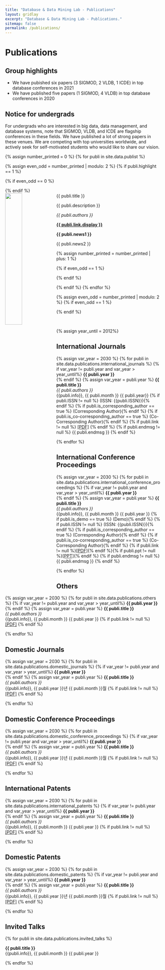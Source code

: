 ```yaml
---
title: "Database & Data Mining Lab - Publications"
layout: gridlay
excerpt: "Database & Data Mining Lab - Publications."
sitemap: false
permalink: /publications/
---
```



# Publications

## Group highlights

<ul style="overflow: hidden">
  <li>We have pubished six papers (3 SIGMOD, 2 VLDB, 1 ICDE) in top database conferences in 2021</li>
  <li>We have published five papers (1 SIGMOD, 4 VLDB) in top database conferences in 2020</li>
</ul>

## Notice for undergrads 
For undergrads who are interested in big data, data management, and database systems, note that SIGMOD, VLDB, and ICDE are flagship conferences in these fields. We have published a lot of strong papers in these venues. We are competing with top universities worldwide, and actively seek for self-motivated students who would like to share our vision.

{% assign number_printed = 0 %}
{% for publi in site.data.publist %}

{% assign even_odd = number_printed | modulo: 2 %}
{% if publi.highlight == 1 %}

{% if even_odd == 0 %}
<div class="row">
{% endif %}

<div class="col-sm-6 clearfix">
 <div class="well">
  <pubtit>{{ publi.title }}</pubtit>
  <img src="{{ site.url }}{{ site.baseurl }}/images/pubpic/{{ publi.image }}" class="img-responsive" width="33%" style="float: left" />
  <p>{{ publi.description }}</p>
  <p><em>{{ publi.authors }}</em></p>
  <p><strong><a href="{{ publi.link.url }}">{{ publi.link.display }}</a></strong></p>
  <p class="text-danger"><strong> {{ publi.news1 }}</strong></p>
  <p> {{ publi.news2 }}</p>
 </div>
</div>

{% assign number_printed = number_printed | plus: 1 %}

{% if even_odd == 1 %}
</div>
{% endif %}

{% endif %}
{% endfor %}

{% assign even_odd = number_printed | modulo: 2 %}
{% if even_odd == 1 %}
</div>
{% endif %}

<p> &nbsp; </p>

{% assign year_until = 2012%}

## International Journals
{% assign var_year = 2030 %}
{% for publi in site.data.publications.international_journals %}
  {% if var_year != publi.year and var_year > year_until%}
  **{{ publi.year }}** <br />
  {% endif %}
  {% assign var_year = publi.year %}
  **{{ publi.title }}** <br />
  <em>{{ publi.authors }} </em><br />
  {{publi.info}}, {{ publi.month }} {{ publi.year}}
  {% if publi.ISSN != null %} (ISSN: {{publi.ISSN}}){% endif %} {% if publi.is_corresponding_author == true %} (Corresponding Author){% endif %} {% if publi.is_co-corresponding_author == true %} (Co-Corresponding Author){% endif %} {% if publi.link != null %} <a href="{{ publi.link }}">[PDF]</a> {% endif %} {% if publi.endmsg != null %} {{ publi.endmsg }} {% endif %}

{% endfor %}

## International Conference Proceedings
{% assign var_year = 2030 %}
{% for publi in site.data.publications.international_conference_proceedings %}
  {% if var_year != publi.year and var_year > year_until%}
  **{{ publi.year }}** <br />
  {% endif %}
  {% assign var_year = publi.year %}
  **{{ publi.title }}** <br />
  <em>{{ publi.authors }} </em><br />
  {{publi.info}}, {{ publi.month }} {{ publi.year }}
  {% if publi.is_demo == true %} (Demo){% endif %} {% if publi.ISSN != null %} (ISSN: {{publi.ISSN}}){% endif %} {% if publi.is_corresponding_author == true %} (Corresponding Author){% endif %} {% if publi.is_co-corresponding_author == true %} (Co-Corresponding Author){% endif %} {% if publi.link != null %}<a href="{{ publi.link }}">[PDF]</a>{% endif %}{% if publi.ppt != null %}<a href="{{ publi.ppt }}">[PPT]</a>{% endif %} {% if publi.endmsg != null %} {{ publi.endmsg }} {% endif %}

{% endfor %}

## Others
{% assign var_year = 2030 %}
{% for publi in site.data.publications.others %}
  {% if var_year != publi.year and var_year > year_until%}
  **{{ publi.year }}** <br />
  {% endif %}
  {% assign var_year = publi.year %}
  **{{ publi.title }}** <br />
  <em>{{ publi.authors }} </em><br />
  {{publi.info}}, {{ publi.month }} {{ publi.year }} {% if publi.link != null %}
  <a href="{{ publi.link }}">[PDF]</a>
  {% endif %}

{% endfor %}

## Domestic Journals
{% assign var_year = 2030 %}
{% for publi in site.data.publications.domestic_journals %}
  {% if var_year != publi.year and var_year > year_until%}
  **{{ publi.year }}** <br />
  {% endif %}
  {% assign var_year = publi.year %}
  **{{ publi.title }}** <br />
  <em>{{ publi.authors }} </em><br />
  {{publi.info}}, {{ publi.year }}년 {{ publi.month }}월 {% if publi.link != null %}
  <a href="{{ publi.link }}">[PDF]</a>
  {% endif %}

{% endfor %}


## Domestic Conference Proceedings
{% assign var_year = 2030 %}
{% for publi in site.data.publications.domestic_conference_proceedings %}
  {% if var_year != publi.year and var_year > year_until%}
  **{{ publi.year }}** <br />
  {% endif %}
  {% assign var_year = publi.year %}
  **{{ publi.title }}** <br />
  <em>{{ publi.authors }} </em><br />
  {{publi.info}}, {{ publi.year }}년 {{ publi.month }}월 {% if publi.link != null %}
  <a href="{{ publi.link }}">[PDF]</a>
  {% endif %}

{% endfor %}

## International Patents
{% assign var_year = 2030 %}
{% for publi in site.data.publications.international_patents %}
  {% if var_year != publi.year and var_year > year_until%}
  **{{ publi.year }}** <br />
  {% endif %}
  {% assign var_year = publi.year %}
  **{{ publi.title }}** <br />
  <em>{{ publi.authors }} </em><br />
  {{publi.info}}, {{ publi.month }} {{ publi.year }} {% if publi.link != null %} 
  <a href="{{ publi.link }}">[PDF]</a>
  {% endif %}

{% endfor %}
## Domestic Patents
{% assign var_year = 2030 %}
{% for publi in site.data.publications.domestic_patents %}
  {% if var_year != publi.year and var_year > year_until%}
  **{{ publi.year }}** <br />
  {% endif %}
  {% assign var_year = publi.year %}
  **{{ publi.title }}** <br />
  <em>{{ publi.authors }} </em><br />
  {{publi.info}}, {{ publi.year }}년 {{ publi.month }}월 {% if publi.link != null %}
  <a href="{{ publi.link }}">[PDF]</a>
  {% endif %}

{% endfor %}

## Invited Talks

{% for publi in site.data.publications.invited_talks %}

  **{{ publi.title }}** <br />
  {{publi.info}}, {{ publi.month }} {{ publi.year }}

{% endfor %}
